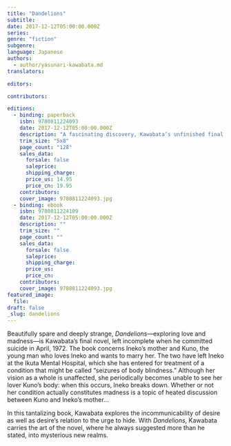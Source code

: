 ```yaml
---
title: "Dandelions"
subtitle:
date: 2017-12-12T05:00:00.000Z
series:
genre: "fiction"
subgenre:
language: Japanese
authors:
  - author/yasunari-kawabata.md
translators:

editors:

contributors:

editions:
  - binding: paperback
    isbn: 9780811224093
    date: 2017-12-12T05:00:00.000Z
    description: "A fascinating discovery, Kawabata’s unfinished final novel _Dandelions_ is a great master’s last word "
    trim_size: "5x8"
    page_count: "128"
    sales_data:
      forsale: false
      saleprice:
      shipping_charge:
      price_us: 14.95
      price_cn: 19.95
    contributors:
    cover_image: 9780811224093.jpg
  - binding: ebook
    isbn: 9780811224109
    date: 2017-12-12T05:00:00.000Z
    description: ""
    trim_size: ""
    page_count: ""
    sales_data:
      forsale: false
      saleprice:
      shipping_charge:
      price_us:
      price_cn:
    contributors:
    cover_image: 9780811224093.jpg
featured_image:
  file:
draft: false
_slug: dandelions
---
```


Beautifully spare and deeply strange, _Dandelions_—exploring love and madness—is Kawabata’s final novel, left incomplete when he committed suicide in April, 1972. The book concerns Ineko’s mother and Kuno, the young man who loves Ineko and wants to marry her. The two have left Ineko at the Ikuta Mental Hospital, which she has entered for treatment of a condition that might be called “seizures of body blindness.” Although her vision as a whole is unaffected, she periodically becomes unable to see her lover Kuno’s body: when this occurs, Ineko breaks down. Whether or not her condition actually constitutes madness is a topic of heated discussion between Kuno and Ineko’s mother...

In this tantalizing book, Kawabata explores the incommunicability of desire as well as desire’s relation to the urge to hide. With _Dandelions_, Kawabata carries the art of the novel, where he always suggested more than he stated, into mysterious new realms.


